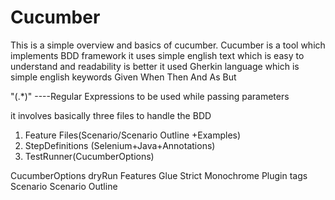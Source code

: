 # Cucumber 
This is a simple overview and basics of cucumber.
Cucumber
  is a tool which implements BDD framework
	it uses simple english text which is easy to understand and readability is better 
	it used Gherkin language which is simple english keywords
		Given 
		When
		Then
		And
		As
		But

\"(.*)\"    ----Regular Expressions to be used while passing parameters

it involves basically three files to handle the BDD
1. Feature Files(Scenario/Scenario Outline +Examples)
2. StepDefinitions (Selenium+Java+Annotations)
3. TestRunner(CucumberOptions)

CucumberOptions
		dryRun
		Features
		Glue
		Strict
		Monochrome
		Plugin
		tags
			Scenario 
			Scenario Outline
